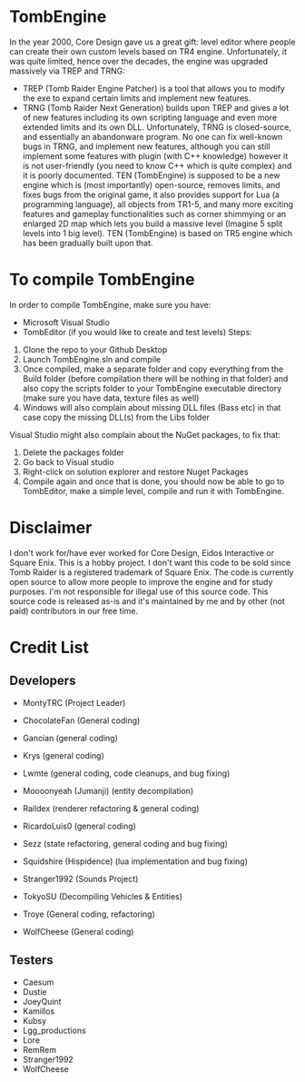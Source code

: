 # TombEngine 

In the year 2000, Core Design gave us a great gift: level editor where people can create their own custom levels based on TR4 engine. Unfortunately, it was quite limited, hence over the decades, the engine was upgraded massively via TREP and TRNG:
- TREP (Tomb Raider Engine Patcher) is a tool that allows you to modify the exe to expand certain limits and implement new features.
- TRNG (Tomb Raider Next Generation) builds upon TREP and gives a lot of new features including its own scripting language and even more extended limits and its own DLL.
Unfortunately, TRNG is closed-source, and essentially an abandonware program. No one can fix well-known bugs in TRNG, and implement new features, although you can still implement some features with plugin (with C++ knowledge) however it is not user-friendly (you need to know C++ which is quite complex) and it is poorly documented.
TEN (TombEngine) is supposed to be a new engine which is (most importantly) open-source, removes limits, and fixes bugs from the original game,
it also provides support for Lua (a programming language), all objects from TR1-5, and many more exciting features and gameplay functionalities such as corner shimmying or an enlarged 2D map which lets you build a massive level (Imagine 5 split levels into 1 big level).
TEN (TombEngine) is based on TR5 engine which has been gradually built upon that.

# To compile TombEngine
In order to compile TombEngine, make sure you have:
- Microsoft Visual Studio 
- TombEditor (if you would like to create and test levels)
Steps:
1) Clone the repo to your Github Desktop
2) Launch TombEngine.sln and compile
3) Once compiled, make a separate folder and copy everything from the Build folder (before compilation there will be nothing in that folder) and also copy the scripts folder to your TombEngine executable directory (make sure you have data, texture files as well)
4) Windows will also complain about missing DLL files (Bass etc) in that case copy the missing DLL(s) from the Libs folder

Visual Studio might also complain about the NuGet packages, to fix that:
1) Delete the packages folder
2) Go back to Visual studio
3) Right-click on solution explorer and restore Nuget Packages
4) Compile again and once that is done, you should now be able to go to TombEditor, make a simple level, compile and run it with TombEngine.

# Disclaimer
I don't work for/have ever worked for Core Design, Eidos Interactive or Square Enix. This is a hobby project. I don't want this code to be sold since Tomb Raider is a registered trademark of Square Enix. The code is currently open source to allow more people to improve the engine and for study purposes. I'm not responsible for illegal use of this source code. This source code is released as-is and it's maintained by me and by other (not paid) contributors in our free time.

# Credit List

## Developers

- MontyTRC (Project Leader)

- ChocolateFan (General coding)
- Gancian (general coding)
- Krys (general coding)
- Lwmte (general coding, code cleanups, and bug fixing)
- Moooonyeah (Jumanji) (entity decompilation)
- Raildex (renderer refactoring & general coding) 
- RicardoLuis0 (general coding)
- Sezz (state refactoring, general coding and bug fixing)
- Squidshire (Hispidence) (lua implementation and bug fixing)
- Stranger1992 (Sounds Project)
- TokyoSU (Decompiling Vehicles & Entities)
- Troye (General coding, refactoring)
- WolfCheese (General coding)

## Testers
- Caesum
- Dustie
- JoeyQuint
- Kamillos
- Kubsy
- Lgg_productions
- Lore
- RemRem
- Stranger1992
- WolfCheese

